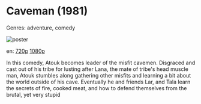 # Caveman (1981)

Genres: adventure, comedy

![poster](http://image.tmdb.org/t/p/w500/c4spEt3UcPA682XlCfK0iPsYBS7.jpg)

en:
  [720p](magnet:?xt=urn:btih:7BF94CB2EE2DD37E6F3A1FDEA088791A9E45AE1E&tr=udp://glotorrents.pw:6969/announce&tr=udp://tracker.opentrackr.org:1337/announce&tr=udp://torrent.gresille.org:80/announce&tr=udp://tracker.openbittorrent.com:80&tr=udp://tracker.coppersurfer.tk:6969&tr=udp://tracker.leechers-paradise.org:6969&tr=udp://p4p.arenabg.ch:1337&tr=udp://tracker.internetwarriors.net:1337)
  [1080p](magnet:?xt=urn:btih:04159137B2C560BC8BF3A7AD32F8148884F90322&tr=udp://glotorrents.pw:6969/announce&tr=udp://tracker.opentrackr.org:1337/announce&tr=udp://torrent.gresille.org:80/announce&tr=udp://tracker.openbittorrent.com:80&tr=udp://tracker.coppersurfer.tk:6969&tr=udp://tracker.leechers-paradise.org:6969&tr=udp://p4p.arenabg.ch:1337&tr=udp://tracker.internetwarriors.net:1337)
  


In this comedy, Atouk becomes leader of the misfit cavemen. Disgraced and cast out of his tribe for lusting after Lana, the mate of tribe's head muscle man, Atouk stumbles along gathering other misfits and learning a bit about the world outside of his cave. Eventually he and friends Lar, and Tala learn the secrets of fire, cooked meat, and how to defend themselves from the brutal, yet very stupid